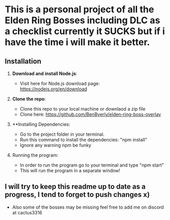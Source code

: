 # This is a personal project of all the Elden Ring Bosses including DLC as a checklist currently it SUCKS but if i have the time i will make it better. 

## Installation
1. **Download and install Node.js**:
   - Visit here for Node.js download page: https://nodejs.org/en/download

2. **Clone the repo**:
   -  Clone this repo to your local machine or downlaod a zip file
   -  Clone here: https://github.com/BenByerly/elden-ring-boss-overlay

3. **Installing Dependencies:
   - Go to the project folder in your terminal.
   - Run this command to install the dependencies: "npm install"
   - Ignore any warning npm be funky
  
4. Running the program:
   - In order to run the program go to your terminal and type "npm start"
   - This will run the program in a separate window!
  

## I will try to keep this readme up to date as a progress, I tend to forget to push changes x)

- Also some of the bosses may be missing feel free to add me on discord at cactus3316
